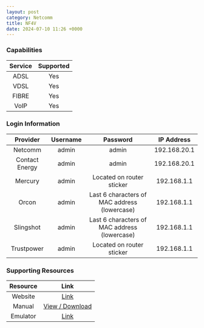 ```yaml
---
layout: post
category: Netcomm
title: NF4V
date: 2024-07-10 11:26 +0000
---
```

### Capabilities

| Service | Supported |
| :-: | :-: |
| ADSL | Yes |
| VDSL | Yes |
| FIBRE | Yes |
| VoIP | Yes |

### Login Information

| Provider | Username | Password | IP Address |
| :-: | :-: | :-: | :-: |
| Netcomm | admin | admin | 192.168.20.1 |
| Contact Energy | admin | admin | 192.168.20.1 |
| Mercury | admin | Located on router sticker | 192.168.1.1 |
| Orcon | admin | Last 6 characters of MAC address (lowercase) | 192.168.1.1 |
| Slingshot | admin | Last 6 characters of MAC address (lowercase) | 192.168.1.1 |
| Trustpower | admin | Located on router sticker | 192.168.1.1 |

### Supporting Resources

| Resource | Link |
| :-: | :-: |
| Website | [Link](https://support.netcommwireless.com/products/NF4V) |
| Manual | [View / Download](https://support.netcommwireless.com/api/Media/Document/6f8ef9e1-7a31-439d-9e42-1ab8a9f69da0?Product=NF4V-User-Guide.pdf) |
| Emulator | [Link](https://support.netcommwireless.com/emulators/NF4V/Resources/main.html) |
